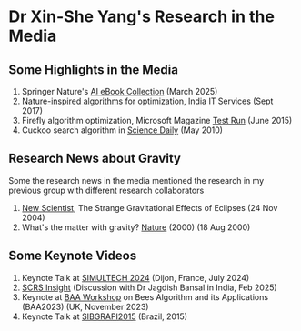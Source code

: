 # Dr Xin-She Yang's Research in the Media

## Some Highlights in the Media

1. Springer Nature's [AI eBook Collection](https://www.springernature.com/gp/librarians/the-link/ebooks-blogpost/exploring-the-future-of-ai/27760638) (March 2025)
2. [Nature-inspired algorithms](https://analyticsindiamag.com/it-services/can-big-data-answer-airlines-route-profitability-3-nature-inspired-algorithms-tackle-pain-point/) for optimization, India IT Services (Sept 2017)
3. Firefly algorithm optimization, Microsoft Magazine [Test Run](https://learn.microsoft.com/en-us/archive/msdn-magazine/2015/june/test-run-firefly-algorithm-optimization) (June 2015) 
4. Cuckoo search algorithm in [Science Daily](https://www.sciencedaily.com/releases/2010/05/100527213816.htm) (May 2010)

## Research News about Gravity 
Some the research news in the media mentioned the research in my previous group with different research collaborators

1. [New Scientist](https://www.springernature.com/gp/librarians/the-link/ebooks-blogpost/exploring-the-future-of-ai/27760638), The Strange Gravitational Effects of Eclipses (24 Nov 2004)
2. What's the matter with gravity? [Nature](https://www.nature.com/articles/news000824-1) (2000) (18 Aug 2000)

## Some Keynote Videos
1. Keynote Talk at [SIMULTECH 2024](https://vimeo.com/988852316?title=0&portrait=0) (Dijon, France, July 2024)
2. [SCRS Insight](https://www.youtube.com/watch?v=bpH3xQpYYcY) (Discussion with Dr Jagdish Bansal in India, Feb 2025)
3. Keynote at [BAA Workshop](https://www.youtube.com/watch?v=IdCwe9TRTo0) on Bees Algorithm and its Applications (BAA2023) (UK, November 2023)
4. Keynote Talk at [SIBGRAPI2015](https://www.youtube.com/watch?v=q68j8D03PE8) (Brazil, 2015)
   

